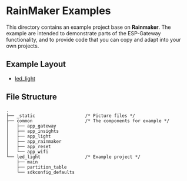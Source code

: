 # RainMaker Examples

This directory contains an example project base on **Rainmaker**. The example are intended to demonstrate parts of the ESP-Gateway functionality, and to provide code that you can copy and adapt into your own projects.

## Example Layout

- [led_light](./led_light)

## File Structure

```
.
├── _static                   /* Picture files */
├── common                    /* The components for example */
│   ├── app_gateway
│   ├── app_insights
│   ├── app_light
│   ├── app_rainmaker
│   ├── app_reset
│   └── app_wifi
└── led_light                 /* Example project */
    ├── main
    ├── partition_table
    └── sdkconfig_defaults
```
